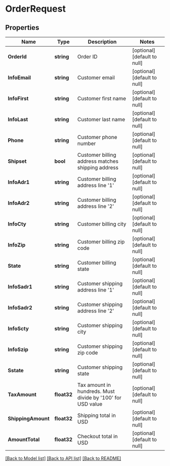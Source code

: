# OrderRequest

## Properties
Name | Type | Description | Notes
------------ | ------------- | ------------- | -------------
**OrderId** | **string** | Order ID | [optional] [default to null]
**InfoEmail** | **string** | Customer email | [optional] [default to null]
**InfoFirst** | **string** | Customer first name | [optional] [default to null]
**InfoLast** | **string** | Customer last name | [optional] [default to null]
**Phone** | **string** | Customer phone number | [optional] [default to null]
**Shipset** | **bool** | Customer billing address matches shipping address | [optional] [default to null]
**InfoAdr1** | **string** | Customer billing address line &#39;1&#39; | [optional] [default to null]
**InfoAdr2** | **string** | Customer billing address line &#39;2&#39; | [optional] [default to null]
**InfoCty** | **string** | Customer billing city | [optional] [default to null]
**InfoZip** | **string** | Customer billing zip code | [optional] [default to null]
**State** | **string** | Customer billing state | [optional] [default to null]
**InfoSadr1** | **string** | Customer shipping address line &#39;1&#39; | [optional] [default to null]
**InfoSadr2** | **string** | Customer shipping address line &#39;2&#39; | [optional] [default to null]
**InfoScty** | **string** | Customer shipping city | [optional] [default to null]
**InfoSzip** | **string** | Customer shipping zip code | [optional] [default to null]
**Sstate** | **string** | Customer shipping state | [optional] [default to null]
**TaxAmount** | **float32** | Tax amount in hundreds. Must divide by &#39;100&#39; for USD value | [optional] [default to null]
**ShippingAmount** | **float32** | Shipping total in USD | [optional] [default to null]
**AmountTotal** | **float32** | Checkout total in USD | [optional] [default to null]

[[Back to Model list]](../README.md#documentation-for-models) [[Back to API list]](../README.md#documentation-for-api-endpoints) [[Back to README]](../README.md)


